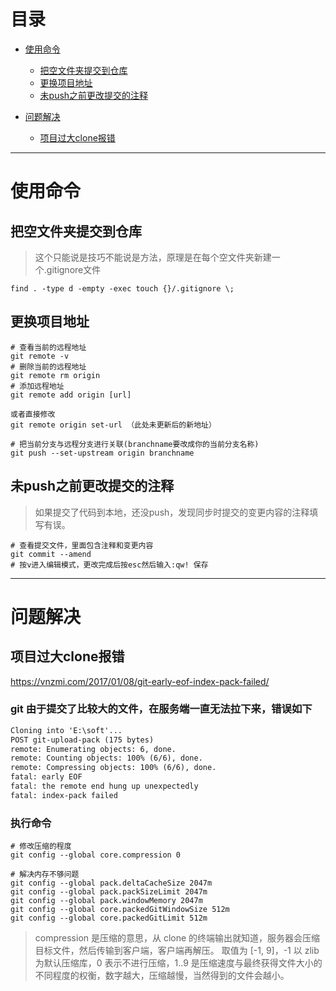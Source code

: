 # 目录
* [使用命令](#使用命令)
  * [把空文件夹提交到仓库](#把空文件夹提交到仓库)
  * [更换项目地址](#更换项目地址)
  * [未push之前更改提交的注释](#未push之前更改提交的注释)
  
  
  
* [问题解决](#问题解决)
  * [项目过大clone报错](#项目过大clone报错)

*****************************************************************************

# 使用命令
## 把空文件夹提交到仓库
> 这个只能说是技巧不能说是方法，原理是在每个空文件夹新建一个.gitignore文件
```shell
find . -type d -empty -exec touch {}/.gitignore \;
```
## 更换项目地址
```shell
# 查看当前的远程地址
git remote -v   
# 删除当前的远程地址
git remote rm origin
# 添加远程地址
git remote add origin [url]

或者直接修改
git remote origin set-url （此处未更新后的新地址）

# 把当前分支与远程分支进行关联(branchname要改成你的当前分支名称)
git push --set-upstream origin branchname

```
## 未push之前更改提交的注释
> 如果提交了代码到本地，还没push，发现同步时提交的变更内容的注释填写有误。
```shell
# 查看提交文件，里面包含注释和变更内容
git commit --amend
# 按v进入编辑模式，更改完成后按esc然后输入:qw! 保存
```



-----------------------------------------------------------------------------

# 问题解决
## 项目过大clone报错
https://vnzmi.com/2017/01/08/git-early-eof-index-pack-failed/
### git 由于提交了比较大的文件，在服务端一直无法拉下来，错误如下
```diff
Cloning into 'E:\soft'...
POST git-upload-pack (175 bytes)
remote: Enumerating objects: 6, done.
remote: Counting objects: 100% (6/6), done.
remote: Compressing objects: 100% (6/6), done.
fatal: early EOF
fatal: the remote end hung up unexpectedly
fatal: index-pack failed
```

### 执行命令
```sehll
# 修改压缩的程度
git config --global core.compression 0

# 解决内存不够问题
git config --global pack.deltaCacheSize 2047m
git config --global pack.packSizeLimit 2047m
git config --global pack.windowMemory 2047m
git config --global core.packedGitWindowSize 512m
git config --global core.packedGitLimit 512m
```
> compression 是压缩的意思，从 clone 的终端输出就知道，服务器会压缩目标文件，然后传输到客户端，客户端再解压。
取值为 [-1, 9]，-1 以 zlib 为默认压缩库，0 表示不进行压缩，1..9 是压缩速度与最终获得文件大小的不同程度的权衡，数字越大，压缩越慢，当然得到的文件会越小。





